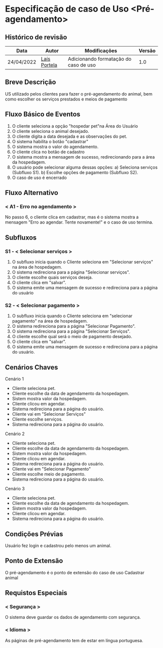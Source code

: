 # Especificação de caso de Uso <Pré-agendamento>

## Histórico de revisão
| Data       | Autor                                        | Modificações                      | Versão |
| ---------- | -------------------------------------------- | --------------------------------- | ------ |
| 24/04/2022 | [Laís Portela](https://github.com/laispa) | Adicionando formatação do caso de uso | 1.0 |

## Breve Descrição
US utilizado pelos clientes para fazer o pré-agendamento do animal, bem como escolher os serviços prestados e meios de pagamento

## Fluxo Básico de Eventos 
1. O cliente seleciona a opção "hospedar pet"na Área do Usuário
2. O cliente seleciona o animal desejado.
3. O cliente digita a data desejada e as observações do pet.
4. O sistema habilita o botão "cadastrar"
5. O sistema mostra o valor do agendamento.
6. O cliente clica no botão de cadastro
7. O sistema mostra a mensagem de sucesso, redirecionando para a área da hospedagem.
8. O usuário pode selecionar alguma dessas opções:
    a) Seleciona serviços (Subfluxo S1).
    b) Escolhe opções de pagamento (Subfluxo S2).
9. O caso de uso é encerrado
    
## Fluxo Alternativo

### < A1 - Erro no agendamento >
No passo 6, o cliente clica em cadastrar, mas é o sistema mostra a mensagem "Erro ao agendar. Tente novamente!" e o caso de uso termina.

## Subfluxos 

### S1 - < Selecionar serviços >
1. O subfluxo inicia quando o Cliente seleciona em "Selecionar serviços" na área de hospedagem.
2. O sistema redireciona para a página  "Selecionar serviços".
3. O cliente escolhe quais serviços deseja.
4. O cliente clica em "salvar".
5. O sistema emite uma mensagem de sucesso e redireciona para a página do usuário

### S2 - < Selecionar pagamento >
1. O subfluxo inicia quando o Cliente seleciona em "selecionar pagamento" na área de hospedagem.
2. O sistema redireciona para a página "Selecionar Pagamento".
2. O sistema redireciona para a página  "Selecionar Serviços".
3. O cliente escolhe qual será o meio de pagamento desejado.
4. O cliente clica em "salvar".
5. O sistema emite uma mensagem de sucesso e redireciona para a página do usuário.

## Cenários Chaves
Cenário 1
- Cliente seleciona pet.
- Cliente escolhe da data de agendamento da hospedagem.
- Sistem mostra valor da hospedagem.
- Cliente clicou em agendar.
- Sistema redireciona para a página do usuário.
- Cliente vai em "Selecionar Serviços"
- Cliente escolhe serviços.
- Sistema redireciona para a página do usuário.

Cenário 2
- Cliente seleciona pet.
- Cliente escolhe da data de agendamento da hospedagem.
- Sistem mostra valor da hospedagem.
- Cliente clicou em agendar.
- Sistema redireciona para a página do usuário.
- Cliente vai em "Selecionar Pagamento"
- Cliente escolhe meio de pagamento.
- Sistema redireciona para a página do usuário.


Cenário 3
- Cliente seleciona pet.
- Cliente escolhe da data de agendamento da hospedagem.
- Sistem mostra valor da hospedagem.
- Cliente clicou em agendar.
- Sistema redireciona para a página do usuário.


## Condições Prévias

Usuário fez login e cadastrou pelo menos um animal.

## Ponto de Extensão

O pré-agendamento é o ponto de extensão do caso de uso Cadastrar animal

## Requistos Especiais

### < Segurança >
O sistema deve guardar os dados de agendamento com segurança.

### < Idioma > 
As páginas de pré-agendamento tem  de estar em língua portuguesa.
